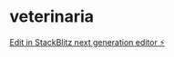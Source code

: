 # veterinaria

[Edit in StackBlitz next generation editor ⚡️](https://stackblitz.com/~/github.com/KevinDevotto/veterinaria)
